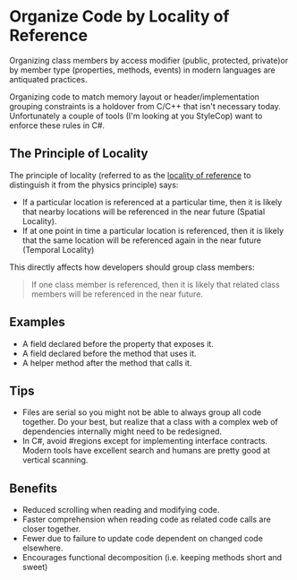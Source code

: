 # Organize Code by Locality of Reference
Organizing class members by access modifier (public, protected, private)or by member type (properties, methods, events) in modern languages are antiquated practices.

Organizing code to match memory layout or header/implementation grouping constraints is a holdover from C/C++ that isn't necessary today. Unfortunately a couple of tools (I'm looking at you StyleCop) want to enforce these rules in C#.

## The Principle of Locality
The principle of locality (referred to as the [locality of reference](http://en.wikipedia.org/wiki/Locality_of_reference) to distinguish it from the physics principle) says:

- If a particular location is referenced at a particular time, then it is likely that nearby locations will be referenced in the near future (Spatial Locality).
- If at one point in time a particular location is referenced, then it is likely that the same location will be referenced again in the near future (Temporal Locality)

This directly affects how developers should group class members:

> If one class member is referenced, then it is likely that related class members will be referenced in the near future.  

## Examples
- A field declared before the property that exposes it.
- A field declared before the method that uses it.
- A helper method after the method that calls it.

## Tips
- Files are serial so you might not be able to always group all code together.  Do your best, but realize that a class with a complex web of dependencies internally might need to be redesigned.
- In C#, avoid #regions except for implementing interface contracts.  Modern tools have excellent search and humans are pretty good at vertical scanning.

## Benefits
- Reduced scrolling when reading and modifying code.
- Faster comprehension when reading code as related code calls are closer together.
- Fewer due to failure to update code dependent on changed code elsewhere.
- Encourages functional decomposition (i.e. keeping methods short and sweet)

